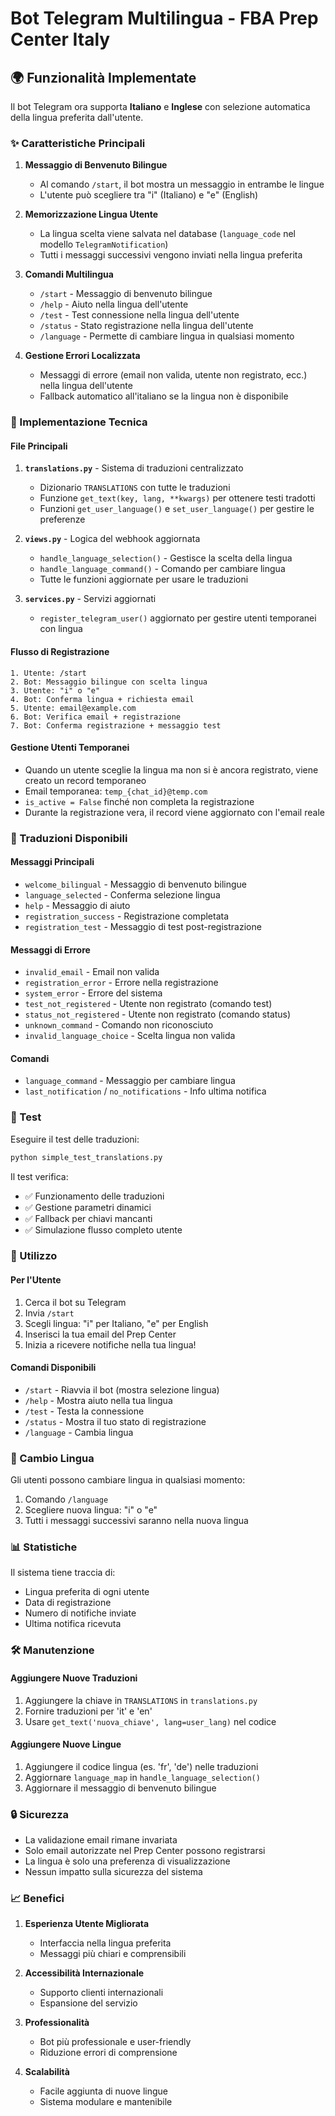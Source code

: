 # Bot Telegram Multilingua - FBA Prep Center Italy

## 🌍 Funzionalità Implementate

Il bot Telegram ora supporta **Italiano** e **Inglese** con selezione automatica della lingua preferita dall'utente.

### ✨ Caratteristiche Principali

1. **Messaggio di Benvenuto Bilingue**
   - Al comando `/start`, il bot mostra un messaggio in entrambe le lingue
   - L'utente può scegliere tra "i" (Italiano) e "e" (English)

2. **Memorizzazione Lingua Utente**
   - La lingua scelta viene salvata nel database (`language_code` nel modello `TelegramNotification`)
   - Tutti i messaggi successivi vengono inviati nella lingua preferita

3. **Comandi Multilingua**
   - `/start` - Messaggio di benvenuto bilingue
   - `/help` - Aiuto nella lingua dell'utente
   - `/test` - Test connessione nella lingua dell'utente
   - `/status` - Stato registrazione nella lingua dell'utente
   - `/language` - Permette di cambiare lingua in qualsiasi momento

4. **Gestione Errori Localizzata**
   - Messaggi di errore (email non valida, utente non registrato, ecc.) nella lingua dell'utente
   - Fallback automatico all'italiano se la lingua non è disponibile

### 🔧 Implementazione Tecnica

#### File Principali

1. **`translations.py`** - Sistema di traduzioni centralizzato
   - Dizionario `TRANSLATIONS` con tutte le traduzioni
   - Funzione `get_text(key, lang, **kwargs)` per ottenere testi tradotti
   - Funzioni `get_user_language()` e `set_user_language()` per gestire le preferenze

2. **`views.py`** - Logica del webhook aggiornata
   - `handle_language_selection()` - Gestisce la scelta della lingua
   - `handle_language_command()` - Comando per cambiare lingua
   - Tutte le funzioni aggiornate per usare le traduzioni

3. **`services.py`** - Servizi aggiornati
   - `register_telegram_user()` aggiornato per gestire utenti temporanei con lingua

#### Flusso di Registrazione

```
1. Utente: /start
2. Bot: Messaggio bilingue con scelta lingua
3. Utente: "i" o "e"
4. Bot: Conferma lingua + richiesta email
5. Utente: email@example.com
6. Bot: Verifica email + registrazione
7. Bot: Conferma registrazione + messaggio test
```

#### Gestione Utenti Temporanei

- Quando un utente sceglie la lingua ma non si è ancora registrato, viene creato un record temporaneo
- Email temporanea: `temp_{chat_id}@temp.com`
- `is_active = False` finché non completa la registrazione
- Durante la registrazione vera, il record viene aggiornato con l'email reale

### 📝 Traduzioni Disponibili

#### Messaggi Principali
- `welcome_bilingual` - Messaggio di benvenuto bilingue
- `language_selected` - Conferma selezione lingua
- `help` - Messaggio di aiuto
- `registration_success` - Registrazione completata
- `registration_test` - Messaggio di test post-registrazione

#### Messaggi di Errore
- `invalid_email` - Email non valida
- `registration_error` - Errore nella registrazione
- `system_error` - Errore del sistema
- `test_not_registered` - Utente non registrato (comando test)
- `status_not_registered` - Utente non registrato (comando status)
- `unknown_command` - Comando non riconosciuto
- `invalid_language_choice` - Scelta lingua non valida

#### Comandi
- `language_command` - Messaggio per cambiare lingua
- `last_notification` / `no_notifications` - Info ultima notifica

### 🧪 Test

Eseguire il test delle traduzioni:
```bash
python simple_test_translations.py
```

Il test verifica:
- ✅ Funzionamento delle traduzioni
- ✅ Gestione parametri dinamici
- ✅ Fallback per chiavi mancanti
- ✅ Simulazione flusso completo utente

### 🚀 Utilizzo

#### Per l'Utente
1. Cerca il bot su Telegram
2. Invia `/start`
3. Scegli lingua: "i" per Italiano, "e" per English
4. Inserisci la tua email del Prep Center
5. Inizia a ricevere notifiche nella tua lingua!

#### Comandi Disponibili
- `/start` - Riavvia il bot (mostra selezione lingua)
- `/help` - Mostra aiuto nella tua lingua
- `/test` - Testa la connessione
- `/status` - Mostra il tuo stato di registrazione
- `/language` - Cambia lingua

### 🔄 Cambio Lingua

Gli utenti possono cambiare lingua in qualsiasi momento:
1. Comando `/language`
2. Scegliere nuova lingua: "i" o "e"
3. Tutti i messaggi successivi saranno nella nuova lingua

### 📊 Statistiche

Il sistema tiene traccia di:
- Lingua preferita di ogni utente
- Data di registrazione
- Numero di notifiche inviate
- Ultima notifica ricevuta

### 🛠️ Manutenzione

#### Aggiungere Nuove Traduzioni
1. Aggiungere la chiave in `TRANSLATIONS` in `translations.py`
2. Fornire traduzioni per 'it' e 'en'
3. Usare `get_text('nuova_chiave', lang=user_lang)` nel codice

#### Aggiungere Nuove Lingue
1. Aggiungere il codice lingua (es. 'fr', 'de') nelle traduzioni
2. Aggiornare `language_map` in `handle_language_selection()`
3. Aggiornare il messaggio di benvenuto bilingue

### 🔒 Sicurezza

- La validazione email rimane invariata
- Solo email autorizzate nel Prep Center possono registrarsi
- La lingua è solo una preferenza di visualizzazione
- Nessun impatto sulla sicurezza del sistema

### 📈 Benefici

1. **Esperienza Utente Migliorata**
   - Interfaccia nella lingua preferita
   - Messaggi più chiari e comprensibili

2. **Accessibilità Internazionale**
   - Supporto clienti internazionali
   - Espansione del servizio

3. **Professionalità**
   - Bot più professionale e user-friendly
   - Riduzione errori di comprensione

4. **Scalabilità**
   - Facile aggiunta di nuove lingue
   - Sistema modulare e mantenibile 